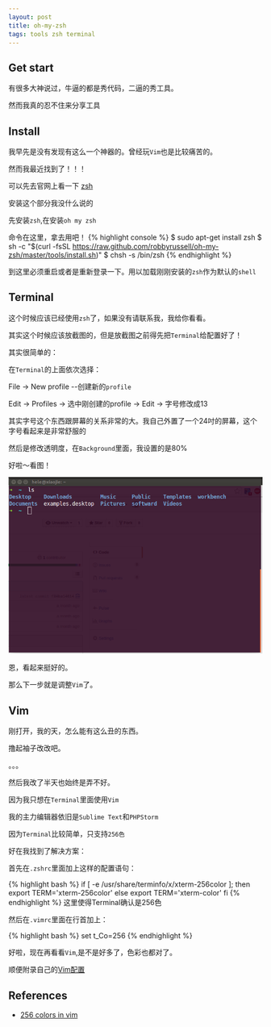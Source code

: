 ```yaml
---
layout: post
title: oh-my-zsh
tags: tools zsh terminal
---
```


## Get start

有很多大神说过，牛逼的都是秀代码，二逼的秀工具。

然而我真的忍不住来分享工具

## Install

我早先是没有发现有这么一个神器的。曾经玩`Vim`也是比较痛苦的。

然而我最近找到了！！！

可以先去官网上看一下 [zsh](http://ohmyz.sh)

安装这个部分我没什么说的

先安装`zsh`,在安装`oh my zsh`

命令在这里，拿去用吧！
{% highlight console %}
$ sudo apt-get install zsh
$ sh -c "$(curl -fsSL https://raw.github.com/robbyrussell/oh-my-zsh/master/tools/install.sh)"
$ chsh -s /bin/zsh
{% endhighlight %}

到这里必须重启或者是重新登录一下。用以加载刚刚安装的`zsh`作为默认的`shell`

## Terminal

这个时候应该已经使用`zsh`了，如果没有请联系我，我给你看看。

其实这个时候应该放截图的，但是放截图之前得先把`Terminal`给配置好了！

其实很简单的：

在`Terminal`的上面依次选择：

File -> New profile --创建新的`profile`

Edit -> Profiles -> 选中刚创建的profile -> Edit -> 字号修改成13

其实字号这个东西跟屏幕的关系非常的大。我自己外置了一个24吋的屏幕，这个字号看起来是非常舒服的

然后是修改透明度，在`Background`里面，我设置的是80%

好啦～看图！

![zsh-meetup](/images/zsh/zsh-meetup.png)

恩，看起来挺好的。

那么下一步就是调整`Vim`了。

## Vim

刚打开，我的天，怎么能有这么丑的东西。

撸起袖子改改吧。

。。。

然后我改了半天也始终是弄不好。

因为我只想在`Terminal`里面使用`Vim`

我的主力编辑器依旧是`Sublime Text`和`PHPStorm`

因为`Terminal`比较简单，只支持`256色`

好在我找到了解决方案：

首先在`.zshrc`里面加上这样的配置语句：

{% highlight bash %}
if [ -e /usr/share/terminfo/x/xterm-256color ]; then
    export TERM='xterm-256color'
  else
    export TERM='xterm-color'
fi
{% endhighlight %}
这里使得Terminal确认是256色

然后在`.vimrc`里面在行首加上：

{% highlight bash %}
set t_Co=256
{% endhighlight %}

好啦，现在再看看`Vim`,是不是好多了，色彩也都对了。

顺便附录自己的[Vim配置](https://github.com/AnnatarHe/vimConfigure)

## References

* [256 colors in vim](http://vim.wikia.com/wiki/256_colors_in_vim)
